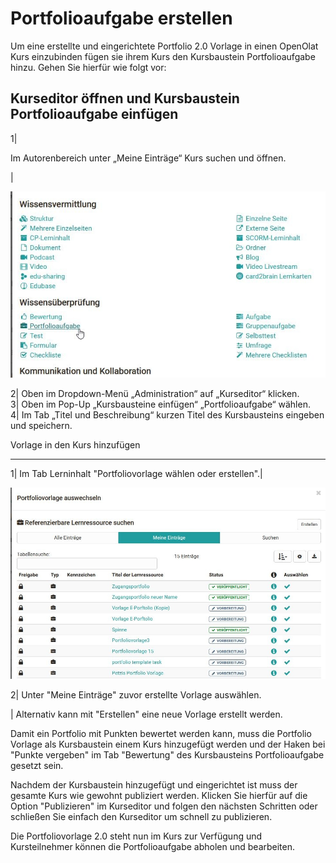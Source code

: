 # Portfolioaufgabe erstellen

Um eine erstellte und eingerichtete Portfolio 2.0 Vorlage in einen OpenOlat
Kurs einzubinden fügen sie ihrem Kurs den Kursbaustein Portfolioaufgabe hinzu.
Gehen Sie hierfür wie folgt vor:

Kurseditor öffnen und Kursbaustein Portfolioaufgabe einfügen  
---  
1|

Im Autorenbereich unter „Meine Einträge“ Kurs suchen und öffnen.

|

![](assets/portfoliovorlage_KB_einfuegen.jpg)  
  
  
2| Oben im Dropdown-Menü „Administration“ auf „Kurseditor“ klicken.  
3| Oben im Pop-Up „Kursbausteine einfügen“ „Portfolioaufgabe“ wählen.  
4| Im Tab „Titel und Beschreibung“ kurzen Titel des Kursbausteins eingeben und
speichern.  
  
  
Vorlage in den Kurs hinzufügen  
  
---  
1| Im Tab Lerninhalt "Portfoliovorlage wählen oder erstellen".|

![](assets/Vorlage_einfuegen.jpg)  
  
  
2| Unter "Meine Einträge" zuvor erstellte Vorlage auswählen.  
  
| Alternativ kann mit "Erstellen" eine neue Vorlage erstellt werden.  
  
Damit ein Portfolio mit Punkten bewertet werden kann, muss die Portfolio
Vorlage als Kursbaustein einem Kurs hinzugefügt werden und der Haken bei
"Punkte vergeben" im Tab "Bewertung" des Kursbausteins Portfolioaufgabe
gesetzt sein.

Nachdem der Kursbaustein hinzugefügt und eingerichtet ist muss der gesamte
Kurs wie gewohnt publiziert werden. Klicken Sie hierfür auf die Option
"Publizieren" im Kurseditor und folgen den nächsten Schritten oder schließen
Sie einfach den Kurseditor um schnell zu publizieren.

Die Portfoliovorlage 2.0 steht nun im Kurs zur Verfügung und Kursteilnehmer
können die Portfolioaufgabe abholen und bearbeiten.

